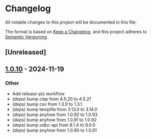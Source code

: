 # Changelog

All notable changes to this project will be documented in this file.

The format is based on [Keep a Changelog](https://keepachangelog.com/en/1.0.0/),
and this project adheres to [Semantic Versioning](https://semver.org/spec/v2.0.0.html).

## [Unreleased]

## [1.0.10](https://github.com/pacman82/odbcsv/compare/v1.0.9...v1.0.10) - 2024-11-19

### Other

- Add release-plz workflow
- *(deps)* bump clap from 4.5.20 to 4.5.21
- *(deps)* bump csv from 1.3.0 to 1.3.1
- *(deps)* bump tempfile from 3.13.0 to 3.14.0
- *(deps)* bump anyhow from 1.0.92 to 1.0.93
- *(deps)* bump anyhow from 1.0.91 to 1.0.92
- *(deps)* bump odbc-api from 8.1.4 to 9.0.0
- *(deps)* bump anyhow from 1.0.90 to 1.0.91
